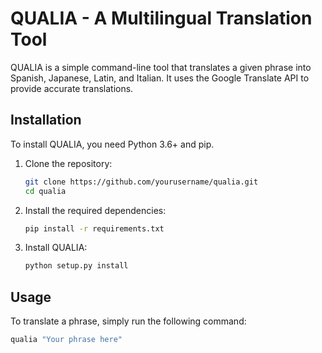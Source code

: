 # QUALIA - A Multilingual Translation Tool

QUALIA is a simple command-line tool that translates a given phrase into Spanish, Japanese, Latin, and Italian. It uses the Google Translate API to provide accurate translations.

## Installation

To install QUALIA, you need Python 3.6+ and pip.

1. Clone the repository:
    ```bash
    git clone https://github.com/yourusername/qualia.git
    cd qualia
    ```

2. Install the required dependencies:
    ```bash
    pip install -r requirements.txt
    ```

3. Install QUALIA:
    ```bash
    python setup.py install
    ```

## Usage

To translate a phrase, simply run the following command:

```bash
qualia "Your phrase here"
